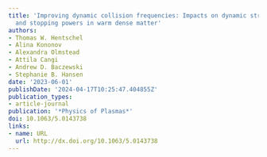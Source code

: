 ```yaml
---
title: 'Improving dynamic collision frequencies: Impacts on dynamic structure factors
  and stopping powers in warm dense matter'
authors:
- Thomas W. Hentschel
- Alina Kononov
- Alexandra Olmstead
- Attila Cangi
- Andrew D. Baczewski
- Stephanie B. Hansen
date: '2023-06-01'
publishDate: '2024-04-17T10:25:47.404855Z'
publication_types:
- article-journal
publication: '*Physics of Plasmas*'
doi: 10.1063/5.0143738
links:
- name: URL
  url: http://dx.doi.org/10.1063/5.0143738
---
```

